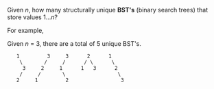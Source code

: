 Given *n*, how many structurally unique **BST's** (binary search trees) that store values 1...*n*?

For example,

Given *n* = 3, there are a total of 5 unique BST's.

```
   1         3     3      2      1
    \       /     /      / \      \
     3     2     1      1   3      2
    /     /       \                 \
   2     1         2                 3
```
